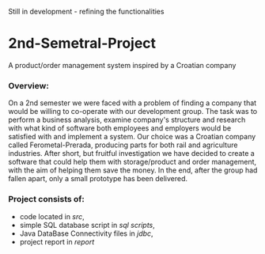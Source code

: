 Still in development - refining the functionalities

# 2nd-Semetral-Project
A product/order management system inspired by a Croatian company

### Overview:
On a 2nd semester we were faced with a problem of finding a company that would be willing to co-operate with our development group. The task was to perform a business analysis, examine company's structure and research with what kind of software both employees and employers would be satisfied with and implement a system. Our choice was a Croatian company called Ferometal-Prerada, producing parts for both rail and agriculture industries. After short, but fruitful investigation we have decided to create a software that could help them with storage/product and order management, with the aim of helping them save the money. In the end, after the group had fallen apart, only a small prototype has been delivered.

### Project consists of:
- code located in *src*,
- simple SQL database script in *sql scripts*,
- Java DataBase Connectivity files in *jdbc*,
- project report in *report*
